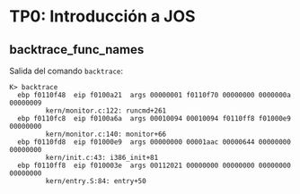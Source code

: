 TP0: Introducción a JOS
=======================

backtrace_func_names
--------------------

Salida del comando `backtrace`:

```
K> backtrace
  ebp f0110f48  eip f0100a21  args 00000001 f0110f70 00000000 0000000a 00000009
	     kern/monitor.c:122: runcmd+261
  ebp f0110fc8  eip f0100a6a  args 00010094 00010094 f0110ff8 f01000e9 00000000
	     kern/monitor.c:140: monitor+66
  ebp f0110fd8  eip f01000e9  args 00000000 00001aac 00000644 00000000 00000000
	     kern/init.c:43: i386_init+81
  ebp f0110ff8  eip f010003e  args 00112021 00000000 00000000 00000000 00000000
	     kern/entry.S:84: entry+50
```
